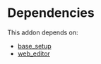 # Dependencies

This addon depends on:

- [base_setup](../../../../../oca-ocb-core/odoo-bringout-oca-ocb-base_setup)
- [web_editor](../../../../odoo-bringout-oca-ocb-web_editor)
